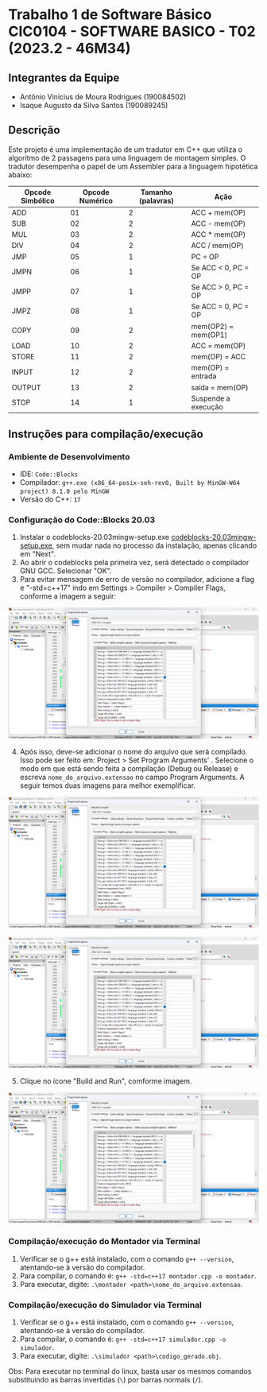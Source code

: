 # **Trabalho 1 de Software Básico CIC0104 - SOFTWARE BASICO - T02 (2023.2 - 46M34)**

## **Integrantes da Equipe**
- Antônio Vinicius de Moura Rodrigues (190084502)
- Isaque Augusto da Silva Santos (190089245)

## **Descrição**
Este projeto é uma implementação de um tradutor em C++ que utiliza o algoritmo de 2 passagens para uma linguagem de montagem simples. O tradutor desempenha o papel de um Assembler para a linguagem hipotética abaixo:

| Opcode Simbólico | Opcode Numérico | Tamanho (palavras) | Ação                |
|------------------|-----------------|--------------------|---------------------|
| ADD              | 01              | 2                  | ACC + mem(OP)       |
| SUB              | 02              | 2                  | ACC - mem(OP)       |
| MUL              | 03              | 2                  | ACC * mem(OP)       |
| DIV              | 04              | 2                  | ACC / mem(OP)       |
| JMP              | 05              | 1                  | PC = OP             |
| JMPN             | 06              | 1                  | Se ACC < 0, PC = OP |
| JMPP             | 07              | 1                  | Se ACC > 0, PC = OP |
| JMPZ             | 08              | 1                  | Se ACC = 0, PC = OP |
| COPY             | 09              | 2                  | mem(OP2) = mem(OP1) |
| LOAD             | 10              | 2                  | ACC = mem(OP)       |
| STORE            | 11              | 2                  | mem(OP) = ACC       |
| INPUT            | 12              | 2                  | mem(OP) = entrada   |
| OUTPUT           | 13              | 2                  | saída = mem(OP)     |
| STOP             | 14              | 1                  | Suspende a execução |

## **Instruções para compilação/execução**

### Ambiente de Desenvolvimento

- IDE: ``Code::Blocks``
- Compilador: ``g++.exe (x86_64-posix-seh-rev0, Built by MinGW-W64 project) 8.1.0 pelo MinGW``
- Versão do C++: ``17``

### Configuração do Code::Blocks 20.03

1. Instalar o codeblocks-20.03mingw-setup.exe [codeblocks-20.03mingw-setup.exe](https://www.codeblocks.org/downloads/binaries/#imagesoswindows48pnglogo-microsoft-windows), sem mudar nada no processo da instalação, apenas clicando em "Next".
2. Ao abrir o codeblocks pela primeira vez, será detectado o compilador GNU GCC. Selecionar "OK".
3. Para evitar mensagem de erro de versão no compilador, adicione a flag e "-std=c++17" indo em Settings > Compiler > Compiler Flags, conforme a imagem a seguir:

![alt text](https://github.com/seraphritt/Trab_1_SB/blob/main/assets/Compiler_settings_2.png?raw=true)

4. Após isso, deve-se adicionar o nome do arquivo que será compilado. Isso pode ser feito em: Project > Set Program Arguments' . Selecione o modo em que está sendo feita a compilação (Debug ou Release) e escreva ``nome_do_arquivo.extensao`` no campo Program Arguments. A seguir temos duas imagens para melhor exemplificar.

![alt text](https://github.com/seraphritt/Trab_1_SB/blob/main/assets/Compiler_settings_2.png?raw=true)

![alt text](https://github.com/seraphritt/Trab_1_SB/blob/main/assets/Compiler_settings_2.png?raw=true)

5. Clique no ícone "Build and Run", comforme imagem.

![alt text](https://github.com/seraphritt/Trab_1_SB/blob/main/assets/Compiler_settings_2.png?raw=true)

### Compilação/execução do Montador via Terminal

1. Verificar se o g++ está instalado, com o comando ``g++ --version``, atentando-se à versão do compilador.
2. Para compilar, o comando é: ``g++ -std=c++17 montador.cpp -o montador``.
3. Para executar, digite: ``.\montador <path>\nome_do_arquivo.extensao``.

### Compilação/execução do Simulador via Terminal

1. Verificar se o g++ está instalado, com o comando ``g++ --version``, atentando-se à versão do compilador.
2. Para compilar, o comando é: ``g++ -std=c++17 simulador.cpp -o simulador``.
3. Para executar, digite: ``.\simulador <path>\codigo_gerado.obj``.

Obs: Para executar no terminal do linux, basta usar os mesmos comandos substituindo as barras invertidas (``\``) por barras normais (``/``).
